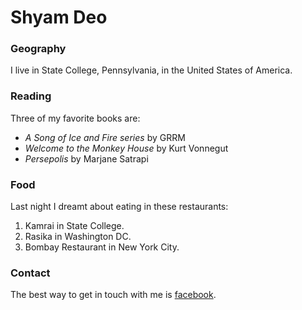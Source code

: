 # Shyam Deo

### Geography

I live in State College, Pennsylvania, in the United States
of America.

### Reading

Three of my favorite books are:

- *A Song of Ice and Fire series* by GRRM
- *Welcome to the Monkey House* by Kurt Vonnegut
- *Persepolis* by Marjane Satrapi

### Food

Last night I dreamt about eating in these restaurants:

1. Kamrai in State College.
2. Rasika in Washington DC.
3. Bombay Restaurant in New York City.

### Contact

The best way to get in touch with me is [facebook](https://www.facebook.com/shyam.d.kr).
